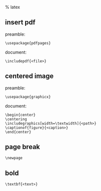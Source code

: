 % latex

## insert pdf

preamble:

	\usepackage{pdfpages}

document:

	\includepdf{<file>}

## centered image

preamble:

	\usepackage{graphicx}

document:

	\begin{center}
	\centering
	\includegraphics[width=\textwidth]{<path>}
	\captionof{figure}{<caption>}
	\end{center}

## page break

	\newpage

## bold

	\textbf{<text>}
